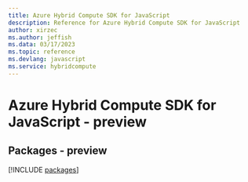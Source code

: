 ```yaml
---
title: Azure Hybrid Compute SDK for JavaScript
description: Reference for Azure Hybrid Compute SDK for JavaScript
author: xirzec
ms.author: jeffish
ms.data: 03/17/2023
ms.topic: reference
ms.devlang: javascript
ms.service: hybridcompute
---
```

# Azure Hybrid Compute SDK for JavaScript - preview
## Packages - preview
[!INCLUDE [packages](hybrid-compute-index.md)]